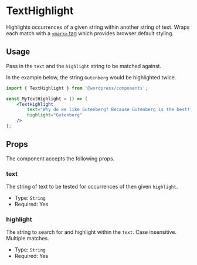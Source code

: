 # TextHighlight

Highlights occurrences of a given string within another string of text. Wraps each match with a [`<mark>` tag](https://developer.mozilla.org/en-US/docs/Web/HTML/Element/mark) which provides browser default styling.

## Usage

Pass in the `text` and the `highlight` string to be matched against.

In the example below, the string `Gutenberg` would be highlighted twice.

```jsx
import { TextHighlight } from '@wordpress/components';

const MyTextHighlight = () => (
	<TextHighlight
		text="Why do we like Gutenberg? Because Gutenberg is the best!"
		highlight="Gutenberg"
	/>
);
```

## Props

The component accepts the following props.

### text

The string of text to be tested for occurrences of then given `highlight`.

- Type: `String`
- Required: Yes


### highlight

The string to search for and highlight within the `text`. Case insensitive. Multiple matches.

- Type: `String`
- Required: Yes
